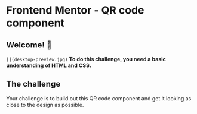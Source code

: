 # Frontend Mentor - QR code component



## Welcome! 👋



`[](desktop-preview.jpg)`
**To do this challenge, you need a basic understanding of HTML and CSS.**

## The challenge

Your challenge is to build out this QR code component and get it looking as close to the design as possible.




